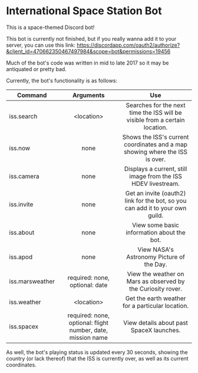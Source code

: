 International Space Station Bot
============
This is a space-themed Discord bot!

This bot is currently not finished, but if you
really wanna add it to your server, you can use this link: 
https://discordapp.com/oauth2/authorize?&client_id=470662350467497984&scope=bot&permissions=19456

Much of the bot's code was written in mid to late 2017 so it may be antiquated or pretty bad.

Currently, the bot's functionality is as follows:

| Command       | Arguments     | Use
| ------------- |:-------------:|:-------:
| iss.search    | \<location\>  | Searches for the next time the ISS will be visible from a certain location.
| iss.now       | none          | Shows the ISS's current coordinates and a map showing where the ISS is over.
| iss.camera    | none          | Displays a current, still image from the ISS HDEV livestream.
| iss.invite    | none          | Get an invite (oauth2) link for the bot, so you can add it to your own guild.
| iss.about     | none          | View some basic information about the bot.
| iss.apod      | none          | View NASA's Astronomy Picture of the Day.
| iss.marsweather|required: none, optional: date | View the weather on Mars as observed by the Curiosity rover.
| iss.weather    | \<location\>  | Get the earth weather for a particular location.
| iss.spacex|required: none, optional: flight number, date, mission name|View details about past SpaceX launches.

As well, the bot's playing status is updated every 30 seconds, showing the country (or lack thereof)
that the ISS is currently over, as well as its current coordinates.
